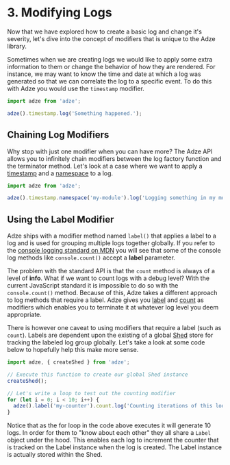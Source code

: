 # 3. Modifying Logs

Now that we have explored how to create a basic log and change it's severity, let's dive into the concept of modifiers that is unique to the Adze library.

Sometimes when we are creating logs we would like to apply some extra information to them or change the behavior of how they are rendered. For instance, we may want to know the time and date at which a log was generated so that we can correlate the log to a specific event. To do this with Adze you would use the `timestamp` modifier.

```javascript
import adze from 'adze';

adze().timestamp.log('Something happened.');
```

## Chaining Log Modifiers

Why stop with just one modifier when you can have more? The Adze API allows you to infinitely chain modifiers between the log factory function and the terminator method. Let's look at a case where we want to apply a [timestamp](../guide/modifiers.md#timestamp) and a [namespace](../guide/modifiers.md#namespace--ns) to a log.

```javascript
import adze from 'adze';

adze().timestamp.namespace('my-module').log('Logging something in my module.');
```

## Using the Label Modifier

Adze ships with a modifier method named `label()` that applies a label to a log and is used for grouping multiple logs together globally. If you refer to the [console logging standard on MDN](https://developer.mozilla.org/en-US/docs/Web/API/console) you will see that some of the console log methods like `console.count()` accept a **label** parameter.

The problem with the standard API is that the `count` method is always of a level of **info**. What if we want to count logs with a debug level? With the current JavaScript standard it is impossible to do so with the `console.count()` method. Because of this, Adze takes a different approach to log methods that require a label. Adze gives you [label](../guide/modifiers.md#label) and [count](../guide/modifiers.md#count) as modifiers which enables you to terminate it at whatever log level you deem appropriate.

There is however one caveat to using modifiers that require a label (such as `count`). Labels are dependent upon the existing of a global [Shed](../guide/using-shed.md) store for tracking the labeled log group globally. Let's take a look at some code below to hopefully help this make more sense.

```javascript
import adze, { createShed } from 'adze';

// Execute this function to create our global Shed instance
createShed();

// Let's write a loop to test out the counting modifier
for (let i = 0; i < 10; i++) {
  adze().label('my-counter').count.log('Counting iterations of this loop.');
}
```

Notice that as the for loop in the code above executes it will generate 10 logs. In order for them to "know about each other" they all share a `Label` object under the hood. This enables each log to increment the counter that is tracked on the Label instance when the log is created. The Label instance is actually stored within the Shed.